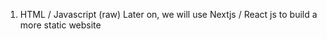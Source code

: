 1. HTML / Javascript (raw)
   Later on, we will use Nextjs / React js to build a more static website

